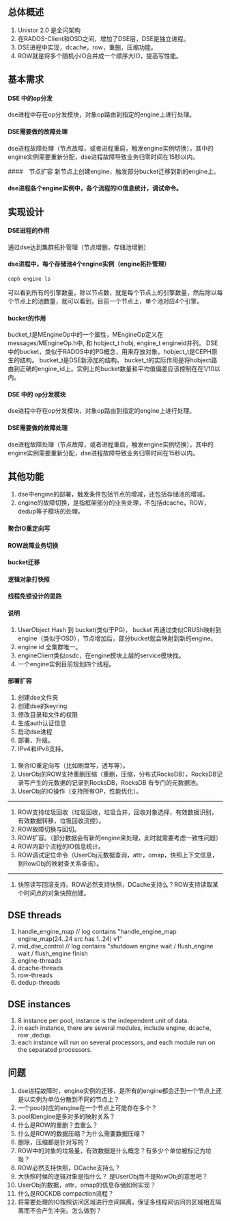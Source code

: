 ## 总体概述
1. Unistor 2.0 是全闪架构
1. 在RADOS-Client和OSD之间，增加了DSE层，DSE是独立进程。
1. DSE进程中实现，dcache，row，重删，压缩功能。
1. ROW就是将多个随机小IO合并成一个顺序大IO，提高写性能。


## 基本需求

#### DSE 中的op分发
dse进程中存在op分发模块，对象op路由到指定的engine上进行处理。

#### DSE需要做的故障处理
dse进程故障处理（节点故障，或者进程重启，触发engine实例切换），其中的engine实例需要重新分配，dse进程故障导致业务归零时间在15秒以内。

####　节点扩容
新节点上创建engine，触发部分bucket迁移到新的engine上。

#### dse进程各个engine实例中，各个流程的IO信息统计，调试命令。


## 实现设计
#### DSE进程的作用
通过dse达到集群拓扑管理（节点增删，存储池增删）

#### dse进程中，每个存储池4个engine实例（engine拓扑管理）
```
ceph engine ls
```
可以看到所有的引擎数量，除以节点数，就是每个节点上的引擎数量，然后除以每个节点上的池数量，就可以看到，目前一个节点上，单个池对应4个引擎。

#### bucket的作用
bucket_t是MEngineOp中的一个属性，MEngineOp定义在messages/MEngineOp.h中, 和 hobject_t hobj, engine_t engineid并列。
DSE中的bucket，类似于RADOS中的PG概念，用来存放对象。hobject_t是CEPH原生的结构。 bucket_t是DSE新添加的结构。
bucket_t的实际作用是将hobject路由到正确的engine_id上。实例上的bucket数量和平均值偏差应该控制在在1/10以内。

#### DSE 中的 op分发模块
dse进程中存在op分发模块，对象op路由到指定的engine上进行处理。

#### DSE需要做的故障处理
dse进程故障处理（节点故障，或者进程重启，触发engine实例切换），其中的engine实例需要重新分配，dse进程故障导致业务归零时间在15秒以内。



## 其他功能

1. dse中engine的部署，触发条件包括节点的增减，还包括存储池的增减。
1. engine的故障切换，是指框架部分的业务处理，不包括dcache，ROW，dedup等子模块的处理。

#### 聚合IO重定向写
#### ROW故障业务切换
#### bucket迁移
#### 逻辑对象打快照
#### 线程免锁设计的思路
#### 说明
 1. UserObject Hash 到 bucket(类似于PG)， bucket 再通过类似CRUSh映射到engine（类似于OSD），节点增加后，部分bucket就会映射到新的engine。
 1. engine id 全集群唯一。
 1. engineClient类似osdc，在engine模块上层的service模块找。
 1. 一个engine实例目前规划四个线程。
 
#### 部署扩容
1. 创建dse文件夹
1. 创建dse的keyring
1. 修改目录和文件的权限
1. 生成auth认证信息
1. 启动dse进程
1. 部署、升级。
1. IPv4和IPv6支持。


####
1. 聚合IO重定向写（比如刷盘写，透写等）。
1. UserObj的ROW支持重删压缩（重删，压缩，分布式RocksDB），RocksDB记录写产生的元数据的记录到RocksDB，RocksDB 有专门的元数据池。
1. UserObj的IO操作（支持所有OP，性能优化）。
----
1. ROW支持垃圾回收（垃圾回收，垃圾合并，回收对象选择，有效数据识别，有效数据转移，垃圾回收流控）。
1. ROW故障切换与回切。
1. ROW扩容。（部分数据会有新的engine来处理，此时就需要考虑一致性问题）
1. ROW内部个流程的IO信息统计。
1. ROW调试定位命令（UserObj元数据查询，attr，omap，快照上下文信息，到RowObj的映射查关系查询）。
----
1. 快照读写回滚支持。ROW必然支持快照，DCache支持么？ROW支持读取某个时间点的对象快照创建。


## DSE threads
1. handle_engine_map  // log contains "handle_engine_map engine_map(24..24 src has 1..24) v1"
2. mid_dse_control    // log contains "shutdown engine wait / flush_engine wait / flush_engine finish
3. engine-threads
4. dcache-threads
5. row-threads
6. dedup-threads

## DSE instances
1. 8 instance per pool, instance is the independent unit of data.
2. in each instance, there are several modules, include engine, dcache, row ,dedup.
3. each instance will run on several processors, and each module run on the separated processors.


## 问题 
 1. dse进程故障时，engine实例的迁移，是所有的engine都会迁到一个节点上还是以实例为单位分散到不同的节点上？
 1. 一个pool对应的engine在一个节点上可能存在多个？
 1. pool和engine是多对多的映射关系？
 1. 什么是ROW的重删？去重么？
 1. 什么是ROW的数据压缩？为什么需要数据压缩？
 1. 删除，压缩都是针对写的？
 1. ROW中的对象的垃圾量，有效数据是什么概念？有多少个单位被标记为垃圾？
 1. ROW必然支持快照，DCache支持么？
 1. 大快照时候的逻辑对象是指什么？ 是UserObj而不是RowObj的意思吧？
 1. UserObj的数据，attr，omap的信息存储如何实现？
 1. 什么是ROCKDB compaction流程？
 1. 将需要处理的IO按照访问区域进行空间隔离，保证多线程间访问的区域相互隔离而不会产生冲突。怎么做到？
